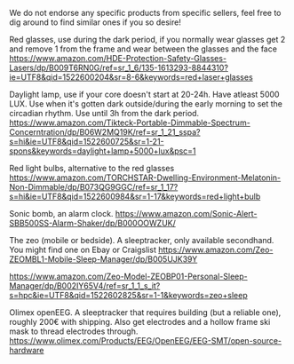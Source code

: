 We do not endorse any specific products from specific sellers, feel free to dig around to find similar ones if you so desire!

Red glasses, use during the dark period, if you normally wear glasses get 2 and remove 1 from the frame and wear between the glasses and the face
https://www.amazon.com/HDE-Protection-Safety-Glasses-Lasers/dp/B009T6RN0G/ref=sr_1_6/135-1613293-8844310?ie=UTF8&qid=1522600204&sr=8-6&keywords=red+laser+glasses

Daylight lamp, use if your core doesn't start at 20-24h. Have atleast 5000 LUX. Use when it's gotten dark outside/during the early morning to set the circadian rhythm. Use until 3h from the dark period.
https://www.amazon.com/Tikteck-Portable-Dimmable-Spectrum-Concerntration/dp/B06W2MQ19K/ref=sr_1_21_sspa?s=hi&ie=UTF8&qid=1522600725&sr=1-21-spons&keywords=daylight+lamp+5000+lux&psc=1

Red light bulbs, alternative to the red glasses
https://www.amazon.com/TORCHSTAR-Dwelling-Environment-Melatonin-Non-Dimmable/dp/B073QG9GGC/ref=sr_1_17?s=hi&ie=UTF8&qid=1522600984&sr=1-17&keywords=red+light+bulb

Sonic bomb, an alarm clock. 
https://www.amazon.com/Sonic-Alert-SBB500SS-Alarm-Shaker/dp/B000OOWZUK/

The zeo (mobile or bedside). A sleeptracker, only available secondhand. You might find one on Ebay or Craigslist
https://www.amazon.com/Zeo-ZEOMBL1-Mobile-Sleep-Manager/dp/B005UJK39Y

https://www.amazon.com/Zeo-Model-ZEOBP01-Personal-Sleep-Manager/dp/B002IY65V4/ref=sr_1_1_s_it?s=hpc&ie=UTF8&qid=1522602825&sr=1-1&keywords=zeo+sleep

Olimex openEEG. A sleeptracker that requires building (but a reliable one), roughly 200€ with shipping. Also get electrodes and a hollow frame ski mask to thread electrodes through.
https://www.olimex.com/Products/EEG/OpenEEG/EEG-SMT/open-source-hardware
